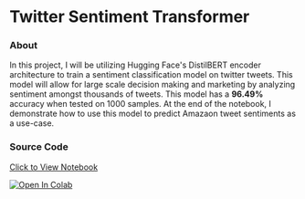 # Twitter Sentiment Transformer

### About
In this project, I will be utilizing Hugging Face's DistilBERT encoder architecture to train a sentiment classification model on twitter tweets. This model will allow for large scale decision making and marketing by analyzing sentiment amongst thousands of tweets. This model has a **96.49%** accuracy when tested on 1000 samples. At the end of the notebook, I demonstrate how to use this model to predict Amazaon tweet sentiments as a use-case.

### Source Code

[Click to View Notebook](https://github.com/danplotkin/twitter_sentiment_transformer/blob/main/twitter_sentiment_analysis.ipynb)

[![Open In Colab](https://colab.research.google.com/assets/colab-badge.svg)](https://colab.research.google.com/github/danplotkin/twitter_sentiment_transformer/blob/main/twitter_sentiment_analysis.ipynb)

